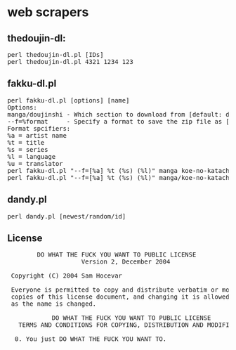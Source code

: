 # web scrapers

## thedoujin-dl:
<pre>
perl thedoujin-dl.pl [IDs]
perl thedoujin-dl.pl 4321 1234 123
</pre>

## fakku-dl.pl
<pre>
perl fakku-dl.pl [options] [name]
Options:
manga/doujinshi - Which section to download from [default: doujinshi]
--f=%format     - Specify a format to save the zip file as [default: [%a] %t (%s) [%l] ]
Format spcifiers:
%a = artist name
%t = title
%s = series
%l = language
%u = translator
perl fakku-dl.pl "--f=[%a] %t (%s) (%l)" manga koe-no-katachi-english doujinshi manga-amputee-vol1-japanese
perl fakku-dl.pl "--f=[%a] %t (%s) (%l)" manga/koe-no-katachi-english doujinshi manga-amputee-vol1-japanese
</pre>

## dandy.pl
<pre>
perl dandy.pl [newest/random/id]
</pre>

## License

<pre>
        DO WHAT THE FUCK YOU WANT TO PUBLIC LICENSE 
                    Version 2, December 2004 

 Copyright (C) 2004 Sam Hocevar <sam@hocevar.net> 

 Everyone is permitted to copy and distribute verbatim or modified 
 copies of this license document, and changing it is allowed as long 
 as the name is changed. 

            DO WHAT THE FUCK YOU WANT TO PUBLIC LICENSE 
   TERMS AND CONDITIONS FOR COPYING, DISTRIBUTION AND MODIFICATION 

  0. You just DO WHAT THE FUCK YOU WANT TO.
</pre>

